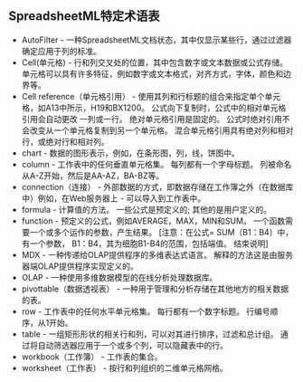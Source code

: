 
##  SpreadsheetML特定术语表

* AutoFilter  - 一种SpreadsheetML文档状态，其中仅显示某些行，通过过滤器确定应用于列的标准。
* Cell(单元格) - 行和列交叉处的位置，其中包含数字或文本数据或公式存储。 单元格可以具有许多特征，例如数字或文本格式，对齐方式，字体，颜色和边界等。
* Cell reference（单元格引用） - 使用其列和行标题的组合来指定单个单元格，如A13中所示，H19和BX1200。 公式向下复制时，公式中的相对单元格引用会自动更改
一列或一行。 绝对单元格引用是固定的。 公式时绝对引用不会改变从一个单元格复制到另一个单元格。 混合单元格引用具有绝对列和相对行，或绝对行和相对列。
* chart  - 数据的图形表示，例如，在条形图，列，线，饼图中。
* column  - 工作表中的任何垂直单元格集。 每列都有一个字母标题。 列被命名从A-Z开始，然后是AA-AZ，BA-BZ等。
* connection（连接） - 外部数据的方式，即数据存储在工作簿之外（在数据库中）例如，在Web服务器上 - 可以导入到工作表中。
* formula  - 计算值的方法。 一些公式是预定义的; 其他的是用户定义的。
* function  - 预定义的公式，例如AVERAGE，MAX，MIN和SUM。 一个函数需要一个或多个运作的参数，产生结果。 [注意：在公式= SUM（B1：B4）中，有一个参数，
B1：B4，其为细胞B1-B4的范围，包括端值。 结束说明]
* MDX  - 一种传递给OLAP提供程序的多维表达式语言。 解释的方法这是由服务器端OLAP提供程序实现定义的。
* OLAP  - 一种使用多维数据模型的在线分析处理数据库。
* pivottable（数据透视表） - 一种用于管理和分析存储在其他地方的相关数据的表。
* row  - 工作表中的任何水平单元格集。 每行都有一个数字标题。 行编号顺序，从1开始。
* table  - 一组矩形形状的相关行和列，可以对其进行排序，过滤和总计组。 通过将自动筛选器应用于一个或多个列，可以隐藏表中的行。
* workbook（工作簿） - 工作表的集合。
* worksheet（工作表） - 按行和列组织的二维单元格网格。

